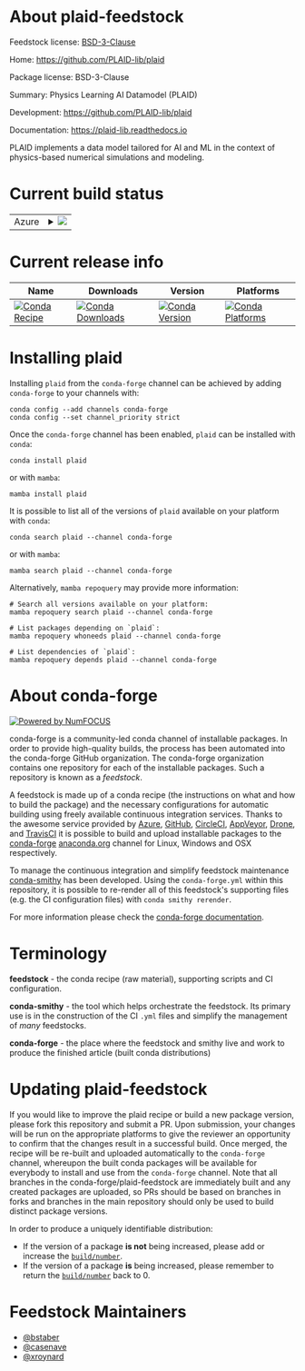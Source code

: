 About plaid-feedstock
=====================

Feedstock license: [BSD-3-Clause](https://github.com/conda-forge/plaid-feedstock/blob/main/LICENSE.txt)

Home: https://github.com/PLAID-lib/plaid

Package license: BSD-3-Clause

Summary: Physics Learning AI Datamodel (PLAID)

Development: https://github.com/PLAID-lib/plaid

Documentation: https://plaid-lib.readthedocs.io

PLAID implements a data model tailored for AI and ML in the context of physics-based numerical simulations and modeling.


Current build status
====================


<table>
    
  <tr>
    <td>Azure</td>
    <td>
      <details>
        <summary>
          <a href="https://dev.azure.com/conda-forge/feedstock-builds/_build/latest?definitionId=20534&branchName=main">
            <img src="https://dev.azure.com/conda-forge/feedstock-builds/_apis/build/status/plaid-feedstock?branchName=main">
          </a>
        </summary>
        <table>
          <thead><tr><th>Variant</th><th>Status</th></tr></thead>
          <tbody><tr>
              <td>linux_64_python3.10.____cpython</td>
              <td>
                <a href="https://dev.azure.com/conda-forge/feedstock-builds/_build/latest?definitionId=20534&branchName=main">
                  <img src="https://dev.azure.com/conda-forge/feedstock-builds/_apis/build/status/plaid-feedstock?branchName=main&jobName=linux&configuration=linux%20linux_64_python3.10.____cpython" alt="variant">
                </a>
              </td>
            </tr><tr>
              <td>linux_64_python3.11.____cpython</td>
              <td>
                <a href="https://dev.azure.com/conda-forge/feedstock-builds/_build/latest?definitionId=20534&branchName=main">
                  <img src="https://dev.azure.com/conda-forge/feedstock-builds/_apis/build/status/plaid-feedstock?branchName=main&jobName=linux&configuration=linux%20linux_64_python3.11.____cpython" alt="variant">
                </a>
              </td>
            </tr><tr>
              <td>linux_64_python3.12.____cpython</td>
              <td>
                <a href="https://dev.azure.com/conda-forge/feedstock-builds/_build/latest?definitionId=20534&branchName=main">
                  <img src="https://dev.azure.com/conda-forge/feedstock-builds/_apis/build/status/plaid-feedstock?branchName=main&jobName=linux&configuration=linux%20linux_64_python3.12.____cpython" alt="variant">
                </a>
              </td>
            </tr><tr>
              <td>linux_64_python3.9.____cpython</td>
              <td>
                <a href="https://dev.azure.com/conda-forge/feedstock-builds/_build/latest?definitionId=20534&branchName=main">
                  <img src="https://dev.azure.com/conda-forge/feedstock-builds/_apis/build/status/plaid-feedstock?branchName=main&jobName=linux&configuration=linux%20linux_64_python3.9.____cpython" alt="variant">
                </a>
              </td>
            </tr><tr>
              <td>osx_64_python3.10.____cpython</td>
              <td>
                <a href="https://dev.azure.com/conda-forge/feedstock-builds/_build/latest?definitionId=20534&branchName=main">
                  <img src="https://dev.azure.com/conda-forge/feedstock-builds/_apis/build/status/plaid-feedstock?branchName=main&jobName=osx&configuration=osx%20osx_64_python3.10.____cpython" alt="variant">
                </a>
              </td>
            </tr><tr>
              <td>osx_64_python3.11.____cpython</td>
              <td>
                <a href="https://dev.azure.com/conda-forge/feedstock-builds/_build/latest?definitionId=20534&branchName=main">
                  <img src="https://dev.azure.com/conda-forge/feedstock-builds/_apis/build/status/plaid-feedstock?branchName=main&jobName=osx&configuration=osx%20osx_64_python3.11.____cpython" alt="variant">
                </a>
              </td>
            </tr><tr>
              <td>osx_64_python3.12.____cpython</td>
              <td>
                <a href="https://dev.azure.com/conda-forge/feedstock-builds/_build/latest?definitionId=20534&branchName=main">
                  <img src="https://dev.azure.com/conda-forge/feedstock-builds/_apis/build/status/plaid-feedstock?branchName=main&jobName=osx&configuration=osx%20osx_64_python3.12.____cpython" alt="variant">
                </a>
              </td>
            </tr><tr>
              <td>osx_64_python3.9.____cpython</td>
              <td>
                <a href="https://dev.azure.com/conda-forge/feedstock-builds/_build/latest?definitionId=20534&branchName=main">
                  <img src="https://dev.azure.com/conda-forge/feedstock-builds/_apis/build/status/plaid-feedstock?branchName=main&jobName=osx&configuration=osx%20osx_64_python3.9.____cpython" alt="variant">
                </a>
              </td>
            </tr><tr>
              <td>win_64_python3.10.____cpython</td>
              <td>
                <a href="https://dev.azure.com/conda-forge/feedstock-builds/_build/latest?definitionId=20534&branchName=main">
                  <img src="https://dev.azure.com/conda-forge/feedstock-builds/_apis/build/status/plaid-feedstock?branchName=main&jobName=win&configuration=win%20win_64_python3.10.____cpython" alt="variant">
                </a>
              </td>
            </tr><tr>
              <td>win_64_python3.11.____cpython</td>
              <td>
                <a href="https://dev.azure.com/conda-forge/feedstock-builds/_build/latest?definitionId=20534&branchName=main">
                  <img src="https://dev.azure.com/conda-forge/feedstock-builds/_apis/build/status/plaid-feedstock?branchName=main&jobName=win&configuration=win%20win_64_python3.11.____cpython" alt="variant">
                </a>
              </td>
            </tr><tr>
              <td>win_64_python3.12.____cpython</td>
              <td>
                <a href="https://dev.azure.com/conda-forge/feedstock-builds/_build/latest?definitionId=20534&branchName=main">
                  <img src="https://dev.azure.com/conda-forge/feedstock-builds/_apis/build/status/plaid-feedstock?branchName=main&jobName=win&configuration=win%20win_64_python3.12.____cpython" alt="variant">
                </a>
              </td>
            </tr><tr>
              <td>win_64_python3.9.____cpython</td>
              <td>
                <a href="https://dev.azure.com/conda-forge/feedstock-builds/_build/latest?definitionId=20534&branchName=main">
                  <img src="https://dev.azure.com/conda-forge/feedstock-builds/_apis/build/status/plaid-feedstock?branchName=main&jobName=win&configuration=win%20win_64_python3.9.____cpython" alt="variant">
                </a>
              </td>
            </tr>
          </tbody>
        </table>
      </details>
    </td>
  </tr>
</table>

Current release info
====================

| Name | Downloads | Version | Platforms |
| --- | --- | --- | --- |
| [![Conda Recipe](https://img.shields.io/badge/recipe-plaid-green.svg)](https://anaconda.org/conda-forge/plaid) | [![Conda Downloads](https://img.shields.io/conda/dn/conda-forge/plaid.svg)](https://anaconda.org/conda-forge/plaid) | [![Conda Version](https://img.shields.io/conda/vn/conda-forge/plaid.svg)](https://anaconda.org/conda-forge/plaid) | [![Conda Platforms](https://img.shields.io/conda/pn/conda-forge/plaid.svg)](https://anaconda.org/conda-forge/plaid) |

Installing plaid
================

Installing `plaid` from the `conda-forge` channel can be achieved by adding `conda-forge` to your channels with:

```
conda config --add channels conda-forge
conda config --set channel_priority strict
```

Once the `conda-forge` channel has been enabled, `plaid` can be installed with `conda`:

```
conda install plaid
```

or with `mamba`:

```
mamba install plaid
```

It is possible to list all of the versions of `plaid` available on your platform with `conda`:

```
conda search plaid --channel conda-forge
```

or with `mamba`:

```
mamba search plaid --channel conda-forge
```

Alternatively, `mamba repoquery` may provide more information:

```
# Search all versions available on your platform:
mamba repoquery search plaid --channel conda-forge

# List packages depending on `plaid`:
mamba repoquery whoneeds plaid --channel conda-forge

# List dependencies of `plaid`:
mamba repoquery depends plaid --channel conda-forge
```


About conda-forge
=================

[![Powered by
NumFOCUS](https://img.shields.io/badge/powered%20by-NumFOCUS-orange.svg?style=flat&colorA=E1523D&colorB=007D8A)](https://numfocus.org)

conda-forge is a community-led conda channel of installable packages.
In order to provide high-quality builds, the process has been automated into the
conda-forge GitHub organization. The conda-forge organization contains one repository
for each of the installable packages. Such a repository is known as a *feedstock*.

A feedstock is made up of a conda recipe (the instructions on what and how to build
the package) and the necessary configurations for automatic building using freely
available continuous integration services. Thanks to the awesome service provided by
[Azure](https://azure.microsoft.com/en-us/services/devops/), [GitHub](https://github.com/),
[CircleCI](https://circleci.com/), [AppVeyor](https://www.appveyor.com/),
[Drone](https://cloud.drone.io/welcome), and [TravisCI](https://travis-ci.com/)
it is possible to build and upload installable packages to the
[conda-forge](https://anaconda.org/conda-forge) [anaconda.org](https://anaconda.org/)
channel for Linux, Windows and OSX respectively.

To manage the continuous integration and simplify feedstock maintenance
[conda-smithy](https://github.com/conda-forge/conda-smithy) has been developed.
Using the ``conda-forge.yml`` within this repository, it is possible to re-render all of
this feedstock's supporting files (e.g. the CI configuration files) with ``conda smithy rerender``.

For more information please check the [conda-forge documentation](https://conda-forge.org/docs/).

Terminology
===========

**feedstock** - the conda recipe (raw material), supporting scripts and CI configuration.

**conda-smithy** - the tool which helps orchestrate the feedstock.
                   Its primary use is in the construction of the CI ``.yml`` files
                   and simplify the management of *many* feedstocks.

**conda-forge** - the place where the feedstock and smithy live and work to
                  produce the finished article (built conda distributions)


Updating plaid-feedstock
========================

If you would like to improve the plaid recipe or build a new
package version, please fork this repository and submit a PR. Upon submission,
your changes will be run on the appropriate platforms to give the reviewer an
opportunity to confirm that the changes result in a successful build. Once
merged, the recipe will be re-built and uploaded automatically to the
`conda-forge` channel, whereupon the built conda packages will be available for
everybody to install and use from the `conda-forge` channel.
Note that all branches in the conda-forge/plaid-feedstock are
immediately built and any created packages are uploaded, so PRs should be based
on branches in forks and branches in the main repository should only be used to
build distinct package versions.

In order to produce a uniquely identifiable distribution:
 * If the version of a package **is not** being increased, please add or increase
   the [``build/number``](https://docs.conda.io/projects/conda-build/en/latest/resources/define-metadata.html#build-number-and-string).
 * If the version of a package **is** being increased, please remember to return
   the [``build/number``](https://docs.conda.io/projects/conda-build/en/latest/resources/define-metadata.html#build-number-and-string)
   back to 0.

Feedstock Maintainers
=====================

* [@bstaber](https://github.com/bstaber/)
* [@casenave](https://github.com/casenave/)
* [@xroynard](https://github.com/xroynard/)


